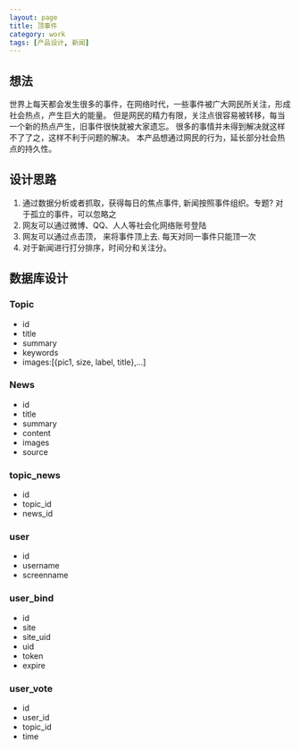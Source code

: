 ```yaml
---
layout: page
title: 顶事件
category: work
tags: [产品设计, 新闻]
---
```


想法
----
世界上每天都会发生很多的事件，在网络时代，一些事件被广大网民所关注，形成社会热点，产生巨大的能量。
但是网民的精力有限，关注点很容易被转移，每当一个新的热点产生，旧事件很快就被大家遗忘。
很多的事情并未得到解决就这样不了了之，这样不利于问题的解决。
本产品想通过网民的行为，延长部分社会热点的持久性。

设计思路
-------
1. 通过数据分析或者抓取，获得每日的焦点事件, 新闻按照事件组织。专题? 对于孤立的事件，可以忽略之
1. 网友可以通过微博、QQ、人人等社会化网络账号登陆
1. 网友可以通过点击顶， 来将事件顶上去. 每天对同一事件只能顶一次
1. 对于新闻进行打分排序，时间分和关注分。
  
数据库设计
---------
### Topic
* id
* title
* summary
* keywords
* images:[{pic1, size, label, title},...]
  
### News
* id
* title
* summary
* content
* images
* source

### topic_news
* id
* topic_id
* news_id

### user
* id
* username
* screenname

### user_bind
* id
* site
* site_uid
* uid
* token
* expire

### user_vote
* id
* user_id
* topic_id
* time

